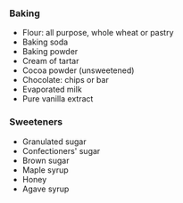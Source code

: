 ### Baking

- Flour: all purpose, whole wheat or pastry
- Baking soda
- Baking powder
- Cream of tartar
- Cocoa powder (unsweetened)
- Chocolate: chips or bar
- Evaporated milk
- Pure vanilla extract

### Sweeteners

- Granulated sugar
- Confectioners' sugar
- Brown sugar
- Maple syrup
- Honey
- Agave syrup